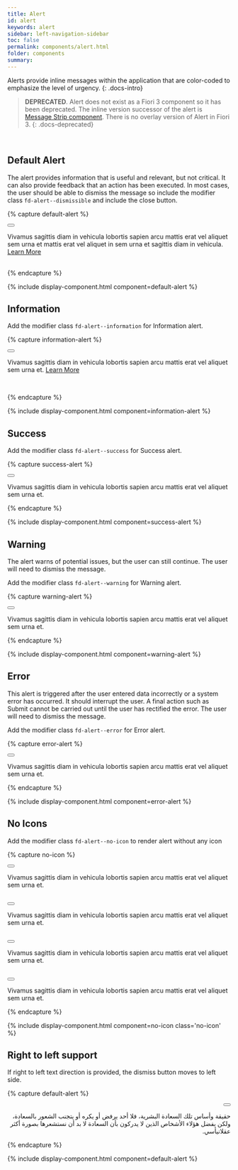 ```yaml
---
title: Alert
id: alert
keywords: alert
sidebar: left-navigation-sidebar
toc: false
permalink: components/alert.html
folder: components
summary:
---
```


Alerts provide inline messages within the application that are color-coded to emphasize the level of urgency.
{: .docs-intro}
> **DEPRECATED**. Alert does not exist as a Fiori 3 component so it has been deprecated. The inline version successor of the alert is [Message Strip component]({{site.baseurl}}/components/message-strip.html). There is no overlay version of Alert in Fiori 3.
{: .docs-deprecated}

<br>

## Default Alert
The alert provides information that is useful and relevant, but not critical. It can also provide feedback that an action has been executed. In most cases, the user should be able to dismiss the message so include the modifier class `fd-alert--dismissible` and include the close button.

{% capture default-alert %}
<div class="fd-alert fd-alert--dismissible" role="alert"  id="ZvPBg609" >
  <button class="fd-button fd-button--light fd-button--compact fd-alert__close" aria-controls="ZvPBg609" aria-label="Close"></button>
  <p class="fd-alert__text">
    Vivamus sagittis diam in vehicula lobortis sapien arcu mattis erat vel aliquet sem urna et mattis erat vel aliquet in sem urna et sagittis diam in vehicula. <a href="#" class="fd-link">Learn More</a>
  </p>
</div>
<br>
{% endcapture %}

{% include display-component.html component=default-alert %}

## Information
Add the modifier class `fd-alert--information` for Information alert.

{% capture information-alert %}
<div class="fd-alert fd-alert--information fd-alert--dismissible" role="alert"  id="JwPcf464" >
  <button class="fd-button fd-button--light fd-button--compact fd-alert__close" aria-controls="JwPcf464" aria-label="Close"></button>
  <p class="fd-alert__text">
    Vivamus sagittis diam in vehicula lobortis sapien arcu mattis erat vel aliquet sem urna et. <a href="#" class="fd-link">Learn More</a>
  </p>
</div>
<br>

{% endcapture %}

{% include display-component.html component=information-alert %}

## Success
Add the modifier class `fd-alert--success` for Success alert.

{% capture success-alert %}
<div class="fd-alert fd-alert--success fd-alert--dismissible" role="alert" id="ulr5z216">
  <button class="fd-button fd-button--light fd-button--compact fd-alert__close" aria-controls="ulr5z216" aria-label="Close"></button>
  <p class="fd-alert__text">
    Vivamus sagittis diam in vehicula lobortis sapien arcu mattis erat vel aliquet sem urna et.
  </p>
</div>
{% endcapture %}

{% include display-component.html component=success-alert %}

## Warning
The alert warns of potential issues, but the user can still continue. The user will need to dismiss the message.

Add the modifier class `fd-alert--warning` for Warning alert.

{% capture warning-alert %}
<div class="fd-alert fd-alert--warning fd-alert--dismissible" role="alert" id="fwYq4606">
  <button class="fd-button fd-button--light fd-button--compact fd-alert__close" aria-controls="fwYq4606" aria-label="Close"></button>
  <p class="fd-alert__text">
    Vivamus sagittis diam in vehicula lobortis sapien arcu mattis erat vel aliquet sem urna et.
  </p>
</div>
{% endcapture %}

{% include display-component.html component=warning-alert %}

## Error
This alert is triggered after the user entered data incorrectly or a system error has occurred. It should interrupt the user. A final action such as Submit cannot be carried out until the user has rectified the error. The user will need to dismiss the message.

Add the modifier class `fd-alert--error` for Error alert.

{% capture error-alert %}
<div class="fd-alert fd-alert--error fd-alert--dismissible" role="alert" id="SsoiW591">
  <button class="fd-button fd-button--light fd-button--compact fd-alert__close" aria-controls="SsoiW591" aria-label="Close"></button>
  <p class="fd-alert__text">
    Vivamus sagittis diam in vehicula lobortis sapien arcu mattis erat vel aliquet sem urna et.
  </p>
</div>
{% endcapture %}

{% include display-component.html component=error-alert %}

## No Icons

Add the modifier class `fd-alert--no-icon` to render alert without any icon

{% capture no-icon %}
<div class="fd-alert fd-alert--information fd-alert--no-icon fd-alert--dismissible" 
     role="alert" id="SsoiW591">
  <button class="fd-button fd-button--light fd-button--compact fd-alert__close" aria-controls="SsoiW591" aria-label="Close"></button>
  <p class="fd-alert__text">
    Vivamus sagittis diam in vehicula lobortis sapien arcu mattis erat vel aliquet sem urna et.
  </p>
</div>
<br />
<div class="fd-alert fd-alert--success fd-alert--no-icon fd-alert--dismissible" 
     role="alert" id="SsoiW591">
  <button class="fd-button fd-button--light fd-button--compact fd-alert__close" aria-controls="SsoiW591" aria-label="Close"></button>
  <p class="fd-alert__text">
    Vivamus sagittis diam in vehicula lobortis sapien arcu mattis erat vel aliquet sem urna et.
  </p>
</div>
<br />
<div class="fd-alert fd-alert--warning fd-alert--no-icon fd-alert--dismissible" 
     role="alert" id="SsoiW591">
  <button class="fd-button fd-button--light fd-button--compact fd-alert__close" aria-controls="SsoiW591" aria-label="Close"></button>
  <p class="fd-alert__text">
    Vivamus sagittis diam in vehicula lobortis sapien arcu mattis erat vel aliquet sem urna et.
  </p>
</div>
<br />
<div class="fd-alert fd-alert--error fd-alert--no-icon fd-alert--dismissible" 
     role="alert" id="SsoiW591">
  <button class="fd-button fd-button--light fd-button--compact fd-alert__close" aria-controls="SsoiW591" aria-label="Close"></button>
  <p class="fd-alert__text">
    Vivamus sagittis diam in vehicula lobortis sapien arcu mattis erat vel aliquet sem urna et.
  </p>
</div>
{% endcapture %}

{% include display-component.html component=no-icon class='no-icon' %}



## Right to left support
If right to left text direction is provided, the dismiss button moves to left side.

{% capture default-alert %}
<div class="fd-alert fd-alert--error fd-alert--dismissible" role="alert" id="BQ6WP516" dir="rtl">
  <button class="fd-button fd-button--light fd-button--compact fd-alert__close" aria-controls="BQ6WP516" aria-label="Close"></button>
  <p class="fd-alert__text">
   حقيقة وأساس تلك السعادة البشرية، فلا أحد يرفض أو يكره أو يتجنب الشعور بالسعادة، ولكن بفضل هؤلاء الأشخاص الذين لا يدركون بأن السعادة لا بد أن نستشعرها بصورة أكثر عقلانيأسي.
   </p>
</div>
{% endcapture %}

{% include display-component.html component=default-alert %}
